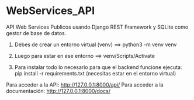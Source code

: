 # WebServices_API
API Web Services Publicos usando Django REST Framework y SQLite como gestor de base de datos.

1. Debes de crear un entorno virtual (venv) ==> python3 -m venv venv

2. Luego para estar en ese entorno ==> venv/Scripts/Activate

3. Para instalar todo lo necesario para que el backend funcione ejecuta: pip install -r requirements.txt (necesitas estar en el entorno virtual)

Para acceder a la API: http://127.0.0.1:8000/api/
Para acceder a la documentación: http://127.0.0.1:8000/docs/
